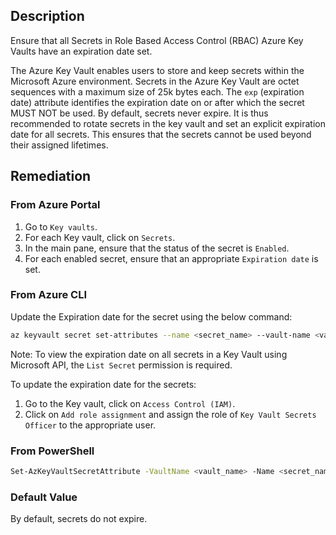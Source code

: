 ## Description

Ensure that all Secrets in Role Based Access Control (RBAC) Azure Key Vaults have an expiration date set.

The Azure Key Vault enables users to store and keep secrets within the Microsoft Azure environment. Secrets in the Azure Key Vault are octet sequences with a maximum size of 25k bytes each. The `exp` (expiration date) attribute identifies the expiration date on or after which the secret MUST NOT be used. By default, secrets never expire. It is thus recommended to rotate secrets in the key vault and set an explicit expiration date for all secrets. This ensures that the secrets cannot be used beyond their assigned lifetimes.

## Remediation

### From Azure Portal

1. Go to `Key vaults`.
2. For each Key vault, click on `Secrets`.
3. In the main pane, ensure that the status of the secret is `Enabled`.
4. For each enabled secret, ensure that an appropriate `Expiration date` is set.

### From Azure CLI

Update the Expiration date for the secret using the below command:

```bash
az keyvault secret set-attributes --name <secret_name> --vault-name <vault_name> --expires Y-m-d'T'H:M:S'Z'
```

Note:
To view the expiration date on all secrets in a Key Vault using Microsoft API, the `List Secret` permission is required.

To update the expiration date for the secrets:
1. Go to the Key vault, click on `Access Control (IAM)`.
2. Click on `Add role assignment` and assign the role of `Key Vault Secrets Officer` to the appropriate user.

### From PowerShell

```bash
Set-AzKeyVaultSecretAttribute -VaultName <vault_name> -Name <secret_name> -Expires <date_time>
```

### Default Value

By default, secrets do not expire.
